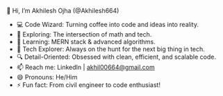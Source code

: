 👋 Hi, I’m Akhilesh Ojha (@Akhilesh664)
- 💻 Code Wizard: Turning coffee into code and ideas into reality.
- 👀 Exploring: The intersection of math and tech.
- 🌱 Learning: MERN stack & advanced algorithms.
- 🚀 Tech Explorer: Always on the hunt for the next big thing in tech.
- 🔍 Detail-Oriented: Obsessed with clean, efficient, and scalable code.
- 📫 Reach me: LinkedIn | akhil00664@gmail.com
- 😄 Pronouns: He/Him
- ⚡ Fun fact: From civil engineer to code enthusiast! 


<!---
Akhilesh664/Akhilesh664 is a ✨ special ✨ repository because its `README.md` (this file) appears on your GitHub profile.
You can click the Preview link to take a look at your changes.
--->
